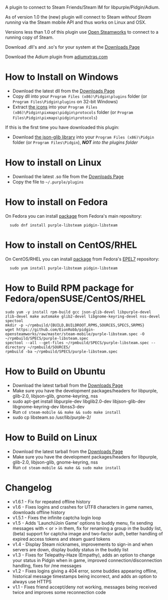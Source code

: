 A plugin to connect to Steam Friends/Steam IM for libpurple/Pidgin/Adium.

As of version 1.0 the (new) plugin will connect to Steam *without Steam running* via the Steam mobile API and thus works on Linux and OSX.

Versions less than 1.0 of this plugin use [Open Steamworks](http://opensteamworks.org/) to connect to a running copy of Steam.

Download .dll's and .so's for your system at the [Downloads Page](https://github.com/EionRobb/pidgin-opensteamworks/releases)

Download the Adium plugin from [adiumxtras.com](http://adiumxtras.com/index.php?a=xtras&xtra_id=8339)

How to Install on Windows
=========================
  * Download the latest dll from the [Downloads Page](https://github.com/EionRobb/pidgin-opensteamworks/releases)
  * Copy dll into your `Program Files (x86)\Pidgin\plugins` folder (or `Program Files\Pidgin\plugins` on 32-bit Windows)
  * Extract [the icons](https://github.com/EionRobb/pidgin-opensteamworks/raw/master/steam-mobile/releases/icons.zip) into your `Program Files (x86)\Pidgin\pixmaps\pidgin\protocols` folder (or `Program Files\Pidgin\pixmaps\pidgin\protocols`)

If this is the first time you have downloaded this plugin:
  * Download [the json-glib library](https://github.com/EionRobb/pidgin-opensteamworks/raw/master/steam-mobile/libjson-glib-1.0.dll) into your `Program Files (x86)\Pidgin` folder (or `Program Files\Pidgin`), _**NOT** into the plugins folder_

How to install on Linux
=======================
  * Download the latest .so file from the [Downloads Page](https://github.com/EionRobb/pidgin-opensteamworks/releases)
  * Copy the file to ```~/.purple/plugins```

How to install on Fedora
=====================
On Fedora you can install [package](https://apps.fedoraproject.org/packages/purple-libsteam) from Fedora's main repository:

```
  sudo dnf install purple-libsteam pidgin-libsteam
```

How to install on CentOS/RHEL
=====================
On CentOS/RHEL you can install [package](https://apps.fedoraproject.org/packages/purple-libsteam) from Fedora's [EPEL7](http://fedoraproject.org/wiki/EPEL) repository:

```
  sudo yum install purple-libsteam pidgin-libsteam
```

How to Build RPM package for Fedora/openSUSE/CentOS/RHEL
=====================
  ```
  sudo yum -y install rpm-build gcc json-glib-devel libpurple-devel zlib-devel make automake glib2-devel libgnome-keyring-devel nss-devel spectool
  mkdir -p ~/rpmbuild/{BUILD,BUILDROOT,RPMS,SOURCES,SPECS,SRPMS}
  wget https://github.com/EionRobb/pidgin-opensteamworks/raw/master/steam-mobile/purple-libsteam.spec -O ~/rpmbuild/SPECS/purple-libsteam.spec
  spectool --all --get-files ~/rpmbuild/SPECS/purple-libsteam.spec --directory ~/rpmbuild/SOURCES/
  rpmbuild -ba ~/rpmbuild/SPECS/purple-libsteam.spec
  ```

How to Build on Ubuntu
=====================
  * Download the latest tarball from the [Downloads Page](https://github.com/EionRobb/pidgin-opensteamworks/releases)
  * Make sure you have the development packages/headers for libpurple, glib-2.0, libjson-glib, gnome-keyring, nss
  * sudo apt-get install libpurple-dev libglib2.0-dev libjson-glib-dev libgnome-keyring-dev libnss3-dev
  * Run `cd steam-mobile && make && sudo make install`
  * sudo cp libsteam.so /usr/lib/purple-2/


How to Build on Linux
=====================
  * Download the latest tarball from the [Downloads Page](https://github.com/EionRobb/pidgin-opensteamworks/releases)
  * Make sure you have the development packages/headers for libpurple, glib-2.0, libjson-glib, gnome-keyring, nss
  * Run `cd steam-mobile && make && sudo make install`

Changelog
=========
  * v1.6.1 - Fix for repeated offline history
  * v1.6 - Fixes logins and crashes for UTF8 characters in game names, downloads offline history
  * v1.5.1 - Fixes the infinite captcha login loop
  * v1.5 - Adds 'Launch/Join Game' options to buddy menu, fix sending messages with < or > in them, fix for renaming a group in the buddy list, (beta) support for captcha image and two-factor auth, better handling of expired access tokens and steam guard tokens
  * v1.4 - Display Steam nicknames, improvements to sign-in and when servers are down, display buddy status in the buddy list
  * v1.3 - Fixes for Telepathy-Haze (Empathy), adds an option to change your status in Pidgin when in game, improved connection/disconnection handling, fixes for /me messages
  * v1.2 - Fixes logins giving a 404 error, some buddies appearing offline, historical message timestamps being incorrect,  and adds an option to always use HTTPS
  * v1.1 - Fixes friend accept/deny not working, messages being received twice and improves some reconnection code
